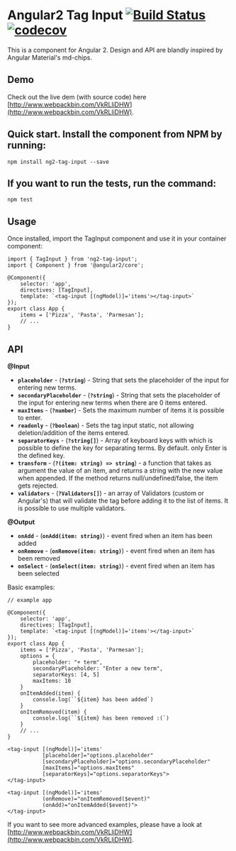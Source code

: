 # Angular2 Tag Input [![Build Status](https://travis-ci.org/Gbuomprisco/ng2-tag-input.svg?branch=develop)](https://travis-ci.org/Gbuomprisco/ng2-tag-input) [![codecov](https://codecov.io/gh/Gbuomprisco/ng2-tag-input/branch/develop/graph/badge.svg)](https://codecov.io/gh/Gbuomprisco/ng2-tag-input)

This is a component for Angular 2. Design and API are blandly inspired by Angular Material's md-chips.


## Demo

Check out the live dem (with source code) here [http://www.webpackbin.com/VkRLliDHW](http://www.webpackbin.com/VkRLliDHW).

## Quick start. Install the component from NPM by running:

    npm install ng2-tag-input --save
    
## If you want to run the tests, run the command:

    npm test

## Usage

Once installed, import the TagInput component and use it in your container component:

    import { TagInput } from 'ng2-tag-input';
    import { Component } from '@angular2/core';

    @Component({
        selector: 'app',
        directives: [TagInput],
        template: `<tag-input [(ngModel)]='items'></tag-input>`
    });
    export class App {
        items = ['Pizza', 'Pasta', 'Parmesan'];
        // ...
    }

## API

**@Input**
- **`placeholder`** - (**`?string`**) - String that sets the placeholder of the input for entering new terms.
- **`secondaryPlaceholder`** - (**`?string`**) - String that sets the placeholder of the input for entering new terms when there are 0 items entered.
- **`maxItems`** -  (**`?number`**) - Sets the maximum number of items it is possible to enter.
- **`readonly`** - (**`?boolean`**) - Sets the tag input static, not allowing deletion/addition of the items entered.
- **`separatorKeys`** - (**`?string[]`**) - Array of keyboard keys with which is possible to define the key for separating terms. By default. only Enter is the defined key.
- **`transform`** - (**`?(item: string) => string`**) - a function that takes as argument the value of an item, and returns a string with the new value when appended. If the method returns null/undefined/false, the item gets rejected.
- **`validators`** - (**`?Validators[]`**) - an array of Validators (custom or Angular's) that will validate the tag before adding it to the list of items. It is possible to use multiple validators.

**@Output**
- **`onAdd`** - (**`onAdd(item: string)`**) - event fired when an item has been added
- **`onRemove`** - (**`onRemove(item: string)`**) - event fired when an item has been removed
- **`onSelect`** - (**`onSelect(item: string)`**) - event fired when an item has been selected

Basic examples:

    // example app

    @Component({
        selector: 'app',
        directives: [TagInput],
        template: `<tag-input [(ngModel)]='items'></tag-input>`
    });
    export class App {
        items = ['Pizza', 'Pasta', 'Parmesan'];
        options = {
            placeholder: "+ term",
            secondaryPlaceholder: "Enter a new term",
            separatorKeys: [4, 5]
            maxItems: 10
        }
        onItemAdded(item) {
            console.log(``${item} has been added`)
        }
        onItemRemoved(item) {
            console.log(``${item} has been removed :(`)
        }
        // ...
    }

    <tag-input [(ngModel)]='items'
               [placeholder]="options.placeholder"
               [secondaryPlaceholder]="options.secondaryPlaceholder"
               [maxItems]="options.maxItems"
               [separatorKeys]="options.separatorKeys">
    </tag-input>

    <tag-input [(ngModel)]='items'
               (onRemove)="onItemRemoved($event)"
               (onAdd)="onItemAdded($event)">
    </tag-input>

If you want to see more advanced examples, please have a look at [http://www.webpackbin.com/VkRLliDHW](http://www.webpackbin.com/VkRLliDHW).
